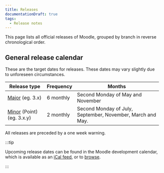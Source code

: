 ```yaml
---
title: Releases
documentationDraft: true
tags:
  - Release notes
---
```


This page lists all official releases of Moodle, grouped by branch in reverse chronological order.

## General release calendar

These are the target dates for releases. These dates may vary slightly due to unforeseen circumstances.

| Release type | Frequency | Months |
| --- | --- | --- |
| [Major](/general/development/process#major-release-cycles) (eg. 3.x) | 6 monthly | Second Monday of May and November |
| [Minor](/general/development/process#stable-maintenance-cycles)    (Point) (eg. 3.x.y) | 2 monthly | Second Monday of July, September, November, March and May. | Third Monday of January. |

All releases are preceded by a one week warning.

:::tip

Upcoming release dates can be found in the Moodle development calendar, which is available as an [iCal feed](https://www.google.com/calendar/ical/moodle.com_p4c2oe7hsb77ltaro5qtihb5d4%40group.calendar.google.com/public/basic.ics), or to [browse](https://calendar.google.com/calendar/embed?src=moodle.com_p4c2oe7hsb77ltaro5qtihb5d4@group.calendar.google.com&pli=1).

:::
